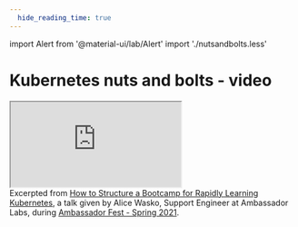 ```yaml
---
  hide_reading_time: true
---
```


import Alert from '@material-ui/lab/Alert'
import './nutsandbolts.less'

# Kubernetes nuts and bolts - video

<div style="margin: 10px 0 10px 0;"></div>

<div class="video-container">
    <iframe class="video" src="https://www.youtube.com/embed/dePoqgOT1ZQ" allowfullscreen></iframe>
</div>

<Alert severity="success">
	Excerpted from <a href="https://www.youtube.com/watch?v=7nBmHhNTDm8"> How to Structure a Bootcamp for Rapidly Learning Kubernetes</a>, a talk given by Alice Wasko, Support Engineer at Ambassador Labs, during <a href="https://www.youtube.com/watch?v=79VWzqsZutQ&list=PLZWpj-1-nsqVP0FbG3a8Yr5bi-PXXFirH">Ambassador Fest - Spring 2021</a>.
</Alert>